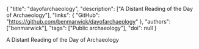 {
  "title": "dayofarchaeology",
  "description": ["A Distant Reading of the Day of Archaeology"],
  "links": {
    "GitHub": "https://github.com/benmarwick/dayofarchaeology"
  },
  "authors": ["benmarwick"],
  "tags": ["Public archaeology"],
  "doi": null
}

<!-- Generated by csv2md.R – do not edit by hand -->

A Distant Reading of the Day of Archaeology